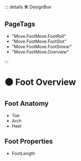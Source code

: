::: details 🛠 DesignBox

<h2>PageTags</h2>

- "Move.FootMove.FootRoll"
- "Move.FootMove.FootSlot"
- "Move.FootMove.FootSmear"
- "Move.FootMove.Overview"

:::

# 🟠 <move>Foot Overview</move>

## Foot Anatomy

- Toe
- Arch
- Heel

## Foot Properties
- FootLength

